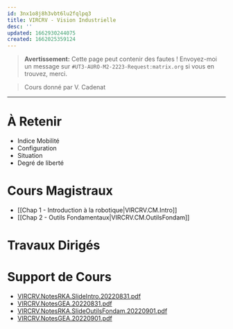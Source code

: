 ```yaml
---
id: 3nx1o8j8h3vbt6lu2fqlpq3
title: VIRCRV - Vision Industrielle
desc: ''
updated: 1662930244075
created: 1662025359124
---
```


> **Avertissement:** Cette page peut contenir des fautes ! Envoyez-moi un message sur `#UT3-AURO-M2-2223-Request:matrix.org` si vous en trouvez, merci.

> Cours donné par V. Cadenat

---

# À Retenir
  - Indice Mobilité
  - Configuration
  - Situation
  - Degré de liberté

# Cours Magistraux

- [[Chap 1 - Introduction à la robotique|VIRCRV.CM.Intro]]
- [[Chap 2 - Outils Fondamentaux|VIRCRV.CM.OutilsFondam]]


# Travaux Dirigés



# Support de Cours

- [VIRCRV.NotesRKA.SlideIntro.20220831.pdf](https://raw.githubusercontent.com/TunnARK/UT3-AURO-2223-S10-Dendron/main/vault/assets/VIRCRV.NotesRKA.SlideIntro.20220831.pdf)
- [VIRCRV.NotesGEA.20220831.pdf](https://raw.githubusercontent.com/TunnARK/UT3-AURO-2223-S10-Dendron/main/vault/assets/VIRCRV.NotesGEA.20220831.pdf)
- [VIRCRV.NotesRKA.SlideOutilsFondam.20220901.pdf](https://raw.githubusercontent.com/TunnARK/UT3-AURO-2223-S10-Dendron/main/vault/assets/VIRCRV.NotesRKA.SlideOutilsFondam.20220901.pdf)
- [VIRCRV.NotesGEA.20220901.pdf](https://raw.githubusercontent.com/TunnARK/UT3-AURO-2223-S10-Dendron/main/vault/assets/VIRCRV.NotesGEA.20220901.pdf)